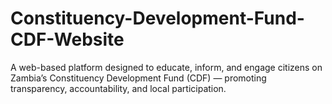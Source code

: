 # Constituency-Development-Fund-CDF-Website
A web-based platform designed to educate, inform, and engage citizens on Zambia’s Constituency Development Fund (CDF) — promoting transparency, accountability, and local participation.
